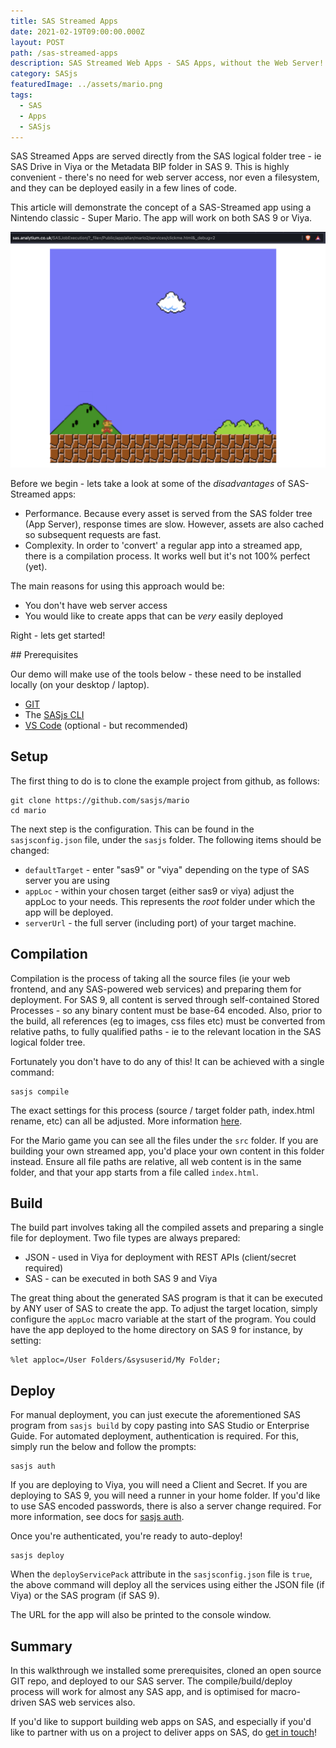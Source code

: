 ```yaml
---
title: SAS Streamed Apps
date: 2021-02-19T09:00:00.000Z
layout: POST
path: /sas-streamed-apps
description: SAS Streamed Web Apps - SAS Apps, without the Web Server!
category: SASjs
featuredImage: ../assets/mario.png
tags:
  - SAS
  - Apps
  - SASjs
---
```


SAS Streamed Apps are served directly from the SAS logical folder tree - ie SAS Drive in Viya or the Metadata BIP folder in SAS 9.  This is highly convenient - there's no need for web server access, nor even a filesystem, and they can be deployed easily in a few lines of code.

This article will demonstrate the concept of a SAS-Streamed app using a Nintendo classic - Super Mario.  The app will work on both SAS 9 or Viya.

![](../assets/mario.png)

Before we begin - lets take a look at some of the _disadvantages_ of SAS-Streamed apps:

* Performance.  Because every asset is served from the SAS folder tree (App Server), response times are slow.  However, assets are also cached so subsequent requests are fast.
* Complexity.  In order to 'convert' a regular app into a streamed app, there is a compilation process.  It works well but it's not 100% perfect (yet).

The main reasons for using this approach would be:

* You don't have web server access
* You would like to create apps that can be _very_ easily deployed

Right - lets get started!

## Prerequisites

Our demo will make use of the tools below - these need to be installed locally (on your desktop / laptop).

* [GIT](https://sasjs.io/windows/#git)
* The [SASjs CLI](https://cli.sasjs.io/installation)
* [VS Code](https://sasjs.io/windows/#vscode) (optional - but recommended)

## Setup

The first thing to do is to clone the example project from github, as follows:

```
git clone https://github.com/sasjs/mario
cd mario
```

The next step is the configuration.  This can be found in the `sasjsconfig.json` file, under the `sasjs` folder.  The following items should be changed:

* `defaultTarget` - enter "sas9" or "viya" depending on the type of SAS server you are using
* `appLoc` - within your chosen target (either sas9 or viya) adjust the appLoc to your needs.  This represents the _root_ folder under which the app will be deployed.
* `serverUrl` - the full server (including port) of your target machine.


## Compilation

Compilation is the process of taking all the source files (ie your web frontend, and any SAS-powered web services) and preparing them for deployment.  For SAS 9, all content is served through self-contained Stored Processes - so any binary content must be base-64 encoded.  Also, prior to the build, all references (eg to images, css files etc) must be converted from relative paths, to fully qualified paths - ie to the relevant location in the SAS logical folder tree.

Fortunately you don't have to do any of this!  It can be achieved with a single command:

```
sasjs compile
```

The exact settings for this process (source / target folder path, index.html rename, etc) can all be adjusted.  More information [here](https://sasjs.io/frontend-deployment/#streaming-app-configuration).

For the Mario game you can see all the files under the `src` folder.  If you are building your own streamed app, you'd place your own content in this folder instead.  Ensure all file paths are relative, all web content is in the same folder, and that your app starts from a file called `index.html`.

## Build

The build part involves taking all the compiled assets and preparing a single file for deployment.  Two file types are always prepared:

* JSON - used in Viya for deployment with REST APIs (client/secret required)
* SAS - can be executed in both SAS 9 and Viya

The great thing about the generated SAS program is that it can be executed by ANY user of SAS to create the app.  To adjust the target location, simply configure the `appLoc` macro variable at the start of the program.  You could have the app deployed to the home directory on SAS 9 for instance, by setting:

```sas
%let apploc=/User Folders/&sysuserid/My Folder;
```

## Deploy

For manual deployment, you can just execute the aforementioned SAS program from `sasjs build` by copy pasting into SAS Studio or Enterprise Guide.  For automated deployment, authentication is required.  For this, simply run the below and follow the prompts:

```
sasjs auth
```

If you are deploying to Viya, you will need a Client and Secret.  If you are deploying to SAS 9, you will need a runner in your home folder.  If you'd like to use SAS encoded passwords, there is also a server change required.  For more information, see docs for [sasjs auth](https://cli.sasjs.io/auth).

Once you're authenticated, you're ready to auto-deploy!

```
sasjs deploy
```

When the `deployServicePack` attribute in the `sasjsconfig.json` file is `true`, the above command will deploy all the services using either the JSON file (if Viya) or the SAS program (if SAS 9).

The URL for the app will also be printed to the console window.


## Summary

In this walkthrough we installed some prerequisites, cloned an open source GIT repo, and deployed to our SAS server.  The compile/build/deploy process will work for almost any SAS app, and is optimised for macro-driven SAS web services also.

If you'd like to support building web apps on SAS, and especially if you'd like to partner with us on a project to deliver apps on SAS, do [get in touch](/contact)!

